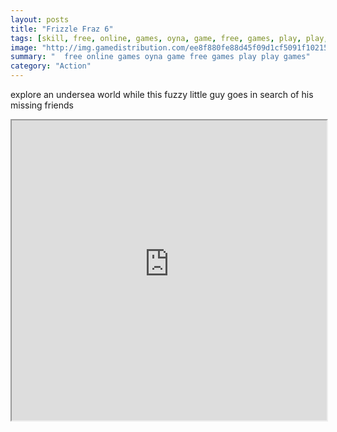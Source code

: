 ```yaml
---
layout: posts
title: "Frizzle Fraz 6"
tags: [skill, free, online, games, oyna, game, free, games, play, play, games]
image: "http://img.gamedistribution.com/ee8f880fe88d45f09d1cf5091f102150.jpg"
summary: "  free online games oyna game free games play play games"
category: "Action"
---
```


explore an undersea world while this fuzzy little guy goes in search of his missing friends

<iframe width="100%" height="480px;" src="http://html5.gamedistribution.com/ee8f880fe88d45f09d1cf5091f102150/"></iframe>